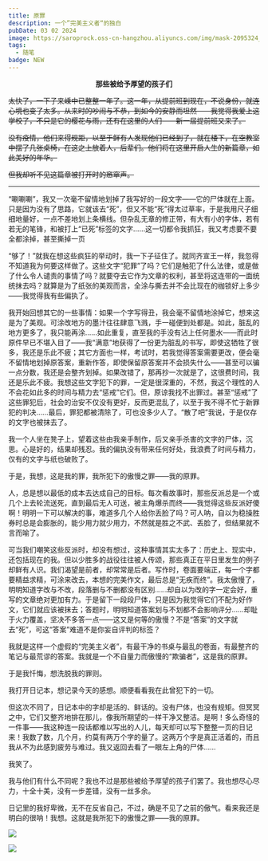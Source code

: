 ```yaml
---
title: 原罪
description: 一个”完美主义者“的独白
pubDate: 03 02 2024
image: https://saroprock.oss-cn-hangzhou.aliyuncs.com/img/mask-2095324_1920.jpg
tags:
  - 随笔
badge: NEW
---
```


<center><strong>那些被给予厚望的孩子们</strong></center>

~~太快了，一下子来嵊中已整整一年了。这一年，从提前班到现在，不说身份，就连心境也变了太多。从来时的吵闹与不恭，到如今的安静而坦然——我觉得我爱上这学校了，不只是它的樱花与雨，还有在这里的人们——新一届提前班又来了。~~

~~没有疫情，他们来得规距，以至于鲜有人发现他们已经到了，就在楼下，在空教室中摆了几张桌椅，在这之上放着人，后辈们。他们将在这里开启人生的新篇章，如此美好的年华。~~

~~但我却听不见这篇章被打开时的窸窣声。~~

---

“唰唰唰”，我又一次毫不留情地划掉了我写好的一段文字——它的尸体就在上面。只是因为没有了思路，它就该去“死”，但又不能“死”得太过草率，于是我用尺子细细地量好，一点不差地划上条横线。但杂乱无章的修正带，有大有小的字体，若有若无的笔锋，和被打上“已死”标签的文字……这一切都令我抓狂，我又考虑要不要全都涂掉，甚至撕掉一页

“够了！”就我在想这些疯狂的举动时，我一下子征住了。就同齐宣王一样，我忽得不知道我为何要这样做了。这些文字“犯罪”了吗？它们是触犯了什么法律，或是做了什么令人谴责的事情了吗？就要夺去它作为文章的权利，甚至将这连带的一面统统抹去吗？就算是为了纸张的美观而言，全涂与撕去并不会比现在的枷锁好上多少——我觉得我有些偏执了。

我开始回想其它的一些事情：如果一个字写得丑，我会毫不留情地涂掉它，想来这是为了美观。可涂改地方的墨汁往往肆意飞溅，手一碰便到处都是。如此，脏乱的地方更多了，我只能再涂……如此重复，直至我的手没有沾上任何墨水——而此时原件早已不堪入目了——我“满意”地获得了一份更为脏乱的书写，即使这牺牲了很多，我还是乐此不疲；其它方面也一样，考试时，若我觉得答案需要更改，便会毫不留情地划掉原答案，重新作答，即使保留原答案并不会损失什么——甚至可以骗一点分数，我还是会整齐划掉。如果改错了，那再抄一次就是了，这很费时间，我还是乐此不疲。我想这些文字犯下的罪，一定是很深重的，不然，我这个理性的人不会花如此多的时间与精力去“惩戒”它们。但，原谅我找不出罪过。甚至“惩戒”了这些罪犯后，社会的治安不仅没有更好，反而更混乱了，以至于我不得不忙于新罪犯的判决……最后，罪犯都被清除了，可也没多少人了。“散了吧”我说，于是仅存的文字也被抹去了。

我一个人坐在凳子上，望着这些由我亲手制作，后又亲手杀害的文字的尸体，沉思。心是好的，结果却残忍。我的偏执没有带来任何好处，我浪费了时间与精力，仅有的文字与纸也破败了。

于是，我想，这是我的罪，我所犯下的傲慢之罪——我的原罪。

人，总是想以最低的成本去达成自己的目标。每次看故事时，那些反派总是一个或几个上去轮流送死，直到最后无人可送，被主角爆杀而终——我觉得这些反派好傻啊！明明一下可以解决的事，难道多几个人给你丢脸了吗？可人呐，自以为稳操胜券时总是会膨胀的，能少用力就少用力，不然就是胜之不武、丢脸了，但结果就不言而喻了。

可当我们嘲笑这些反派时，却没有想过，这种事情其实太多了：历史上、现实中，还包括现在的我。但以少胜多的战役往往被人传颂，那些真正在平日里发生的例子却鲜有人识。我们渴望是前者，却常常是后者。写作时，卷面要端正，每一个字都要精益求精，可涂来改去，本想的完美作文，最后总是“无疾而终”。我太傲慢了，明明知道字改与不改，段落删与不删都没有区别……却自以为改的字一定会好，重写的文章绝对更加有力。于是留下一段段尸体，只是因为我觉得它们不配为好作文，它们就应该被抹去；答题时，明明知道答案划与不划都不会影响评分……却耻于火力覆盖，坚决不多答一点——这又是何等的傲慢？不是“答案”的文字就去“死”，可这“答案”难道不是你妄自评判的标签？

我就是这样一个虚假的“完美主义者”，有最干净的书桌与最乱的卷面，有最整齐的笔记与最荒谬的答案。我就是一个不自量力而傲慢的“欺骗者”，这是我的原罪。

于是我忏悔，想洗脱我的罪则。

我打开日记本，想记录今天的感想。顺便看看我在此曾犯下的一切。

但这次不同了，日记本中的字却是活的、鲜话的。没有尸体，也没有规矩。但冥冥之中，它们又整齐地排在那儿，像我所期望的一样干净又整洁。是啊！多么奇怪的一件事——我这种连一段话都难以写出的人儿，每天却可以写下整整一页的日记来！我数了数，几个月，约莫有两万个字的量了。这两万个字是真正活着的，而且我从不为此感到疲劳与难过。我又返回去看了一眼左上角的尸体……

我笑了。

我与他们有什么不同呢？我也不过是那些被给予厚望的孩子们罢了。我也想尽心尽力，十全十美，没有一步差错，没有一丝多余。

日记里的我好卑微，无不在反省自己，不过，确是不见了之前的傲气。看来我还是明白的很呐！我想。这就是我所犯下的傲慢之罪——我的原罪。

![](https://saroprock.oss-cn-hangzhou.aliyuncs.com/img/651465c6304671c6f347ad3349d1f93.jpg)

![](https://saroprock.oss-cn-hangzhou.aliyuncs.com/img/f0a009f78958165ad3b5e8e5aa26725.jpg)